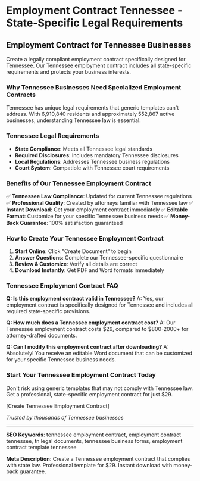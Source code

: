 # Employment Contract Tennessee - State-Specific Legal Requirements

## Employment Contract for Tennessee Businesses

Create a legally compliant employment contract specifically designed for Tennessee. Our Tennessee employment contract includes all state-specific requirements and protects your business interests.

### Why Tennessee Businesses Need Specialized Employment Contracts

Tennessee has unique legal requirements that generic templates can't address. With 6,910,840 residents and approximately 552,867 active businesses, understanding Tennessee law is essential.

### Tennessee Legal Requirements

- **State Compliance**: Meets all Tennessee legal standards
- **Required Disclosures**: Includes mandatory Tennessee disclosures
- **Local Regulations**: Addresses Tennessee business regulations
- **Court System**: Compatible with Tennessee court requirements

### Benefits of Our Tennessee Employment Contract

✅ **Tennessee Law Compliance**: Updated for current Tennessee regulations
✅ **Professional Quality**: Created by attorneys familiar with Tennessee law
✅ **Instant Download**: Get your employment contract immediately
✅ **Editable Format**: Customize for your specific Tennessee business needs
✅ **Money-Back Guarantee**: 100% satisfaction guaranteed

### How to Create Your Tennessee Employment Contract

1. **Start Online**: Click "Create Document" to begin
2. **Answer Questions**: Complete our Tennessee-specific questionnaire
3. **Review & Customize**: Verify all details are correct
4. **Download Instantly**: Get PDF and Word formats immediately

### Tennessee Employment Contract FAQ

**Q: Is this employment contract valid in Tennessee?**
A: Yes, our employment contract is specifically designed for Tennessee and includes all required state-specific provisions.

**Q: How much does a Tennessee employment contract cost?**
A: Our Tennessee employment contract costs $29, compared to $800-2000+ for attorney-drafted documents.

**Q: Can I modify this employment contract after downloading?**
A: Absolutely! You receive an editable Word document that can be customized for your specific Tennessee business needs.

### Start Your Tennessee Employment Contract Today

Don't risk using generic templates that may not comply with Tennessee law. Get a professional, state-specific employment contract for just $29.

[Create Tennessee Employment Contract]

*Trusted by thousands of Tennessee businesses*

---

**SEO Keywords**: tennessee employment contract, employment contract tennessee, tn legal documents, tennessee business forms, employment contract template tennessee

**Meta Description**: Create a Tennessee employment contract that complies with state law. Professional template for $29. Instant download with money-back guarantee.
